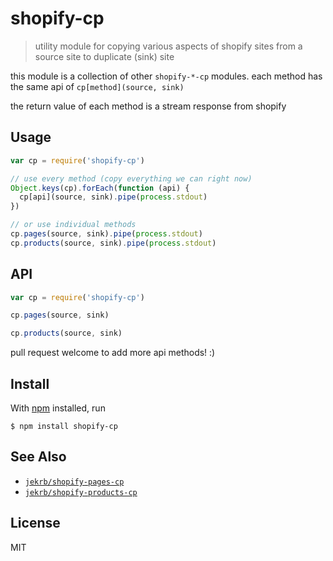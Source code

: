 # shopify-cp

> utility module for copying various aspects of shopify sites from a source site to duplicate (sink) site

this module is a collection of other `shopify-*-cp` modules.
each method has the same api of `cp[method](source, sink)` 

the return value of each method is a stream response from shopify

## Usage

```js
var cp = require('shopify-cp')

// use every method (copy everything we can right now)
Object.keys(cp).forEach(function (api) {
  cp[api](source, sink).pipe(process.stdout)
})

// or use individual methods
cp.pages(source, sink).pipe(process.stdout)
cp.products(source, sink).pipe(process.stdout)
```

## API

```js
var cp = require('shopify-cp')
```

```js
cp.pages(source, sink)
```

```js
cp.products(source, sink)
```

pull request welcome to add more api methods! :)

## Install

With [npm](https://npmjs.org/) installed, run

```
$ npm install shopify-cp
```

## See Also

- [`jekrb/shopify-pages-cp`](https://github.com/jekrb/shopify-pages-cp)
- [`jekrb/shopify-products-cp`](https://github.com/jekrb/shopify-products-cp)

## License

MIT

